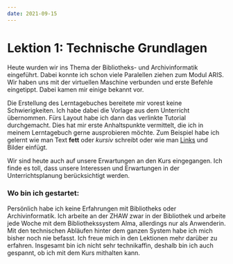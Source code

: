 ```yaml
---
date: 2021-09-15
---
```


# Lektion 1: Technische Grundlagen
Heute wurden wir ins Thema der Bibliotheks- und Archivinformatik eingeführt.
Dabei konnte ich schon viele Paralellen ziehen zum Modul ARIS. Wir haben uns mit der virtuellen Maschine verbunden und erste Befehle eingetippt. Dabei kamen mir einige bekannt vor.

Die Erstellung des Lerntagebuches bereitete mir vorest keine Schwierigkeiten. Ich habe dabei die Vorlage aus dem Unterricht übernommen. Fürs Layout habe ich dann das verlinkte Tutorial durchgemacht. Dies hat mir erste Anhaltspunkte vermittelt, die ich in meinem Lerntagebuch gerne ausprobieren möchte. Zum Beispiel habe ich gelernt wie man Text **fett** oder _kursiv_ schreibt oder wie man [Links](www.links.com) und Bilder einfügt. 

Wir sind heute auch auf unsere Erwartungen an den Kurs eingegangen. Ich finde es toll, dass unsere Interessen und Erwartungen in der Unterrichtsplanung berücksichtigt werden.

### Wo bin ich gestartet:
Persönlich habe ich keine Erfahrungen mit Bibliotheks oder Archivinformatik.
Ich arbeite an der ZHAW zwar in der Bibliothek und arbeite jede Woche mit dem Bibliothekssystem Alma, allerdings nur als Anwenderin. Mit den technischen Abläufen hinter dem ganzen System habe ich mich bisher noch nie befasst. Ich freue mich in den Lektionen mehr darüber zu erfahren. Insgesamt bin ich nicht sehr technikaffin, deshalb bin ich auch gespannt, ob ich mit dem Kurs mithalten kann.


